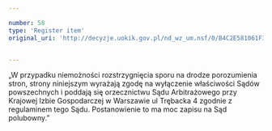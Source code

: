 ```yaml
---

number: 58
type: 'Register item'
original_uri: 'http://decyzje.uokik.gov.pl/nd_wz_um.nsf/0/B4C2E581061F3708C12572DD003293E6?OpenDocument'


---
```


„W przypadku niemożności rozstrzygnięcia sporu na drodze porozumienia stron, strony niniejszym wyrażają zgodę  na wyłączenie właściwości Sądów powszechnych i poddają się orzecznictwu Sądu Arbitrażowego przy Krajowej Izbie Gospodarczej w Warszawie ul Trębacka 4 zgodnie z regulaminem tego Sądu. Postanowienie to ma moc zapisu na Sąd polubowny.”
